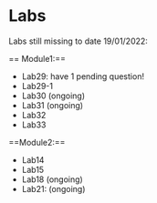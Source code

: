 # Labs

Labs still missing to date 19/01/2022:

== Module1:==
- Lab29: have 1 pending question!
- Lab29-1
- Lab30 (ongoing)
- Lab31 (ongoing)
- Lab32
- Lab33

==Module2:==

- Lab14
- Lab15
- Lab18 (ongoing)
- Lab21: (ongoing)
